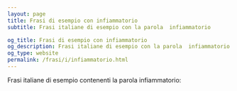 ```yaml
---
layout: page
title: Frasi di esempio con infiammatorio 
subtitle: Frasi italiane di esempio con la parola  infiammatorio

og_title: Frasi di esempio con infiammatorio 
og_description: Frasi italiane di esempio con la parola  infiammatorio
og_type: website
permalink: /frasi/i/infiammatorio.html
---
```


Frasi italiane di esempio contenenti la parola infiammatorio:


